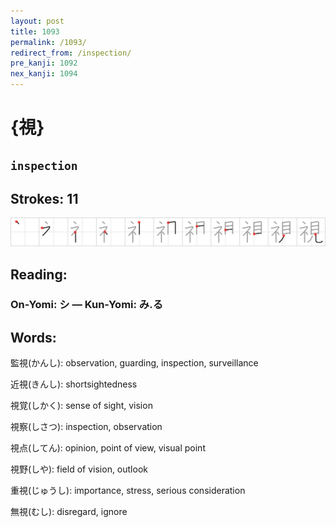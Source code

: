 ```yaml
---
layout: post
title: 1093
permalink: /1093/
redirect_from: /inspection/
pre_kanji: 1092
nex_kanji: 1094
---
```


# {視}

## `inspection`

## Strokes: 11

<div class="stroke"><img src="../images/E8A696.png" /></div>

## Reading:

### On-Yomi: シ &mdash; Kun-Yomi: み.る

## Words:

監視(かんし): observation, guarding, inspection, surveillance

近視(きんし): shortsightedness

視覚(しかく): sense of sight, vision

視察(しさつ): inspection, observation

視点(してん): opinion, point of view, visual point

視野(しや): field of vision, outlook

重視(じゅうし): importance, stress, serious consideration

無視(むし): disregard, ignore
